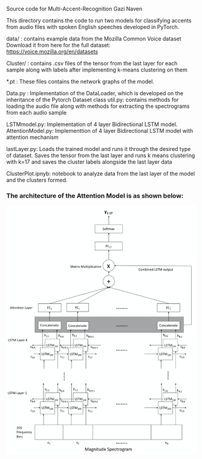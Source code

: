 Source code for Multi-Accent-Recognition
Gazi Naven

This directory contains the code to run two models for classifying 
accents from audio files with spoken English speeches developed in PyTorch.

data/ : contains example data from the Mozilla Common Voice dataset
	Download it from here for the full dataset: https://voice.mozilla.org/en/datasets

Cluster/ : contains .csv files of the tensor from the last layer for each sample
	along with labels after implementing k-means clustering on them

*.pt : These files contains the network graphs of the model.

Data.py : Implementation of the DataLoader, which is developed on the inheritance
	of the Pytorch Dataset class
util.py: contains methods for loading the audio file along with methods for 
	extracting the spectrograms from each audio sample

LSTMmodel.py: Implementation of 4 layer Bidirectional LSTM model. 
AttentionModel.py: Implementtion of 4 layer Bidirectional LSTM model with 
		attention mechanism

lastLayer.py: Loads the trained model and runs it through the desired
	type of dataset. Saves the tensor from the last layer and runs 
	k means clustering with k=17 and saves the cluster labels alongside
	the last layer data

ClusterPlot.ipnyb: notebook to analyze data from the last layer of the model
	and the clusters formed. 

### The architecture of the Attention Model is as shown below:

![Attention LSTM](https://github.com/gnaven/Multi-Accent-Recognition/blob/master/figs/Attmodel.png)

